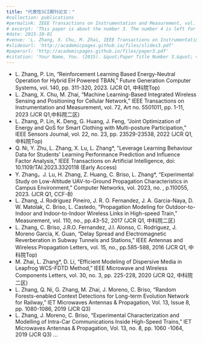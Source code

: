 ```yaml
---
title: "代表性SCI期刊论文："
#collection: publications
#permalink: IEEE Transactions on Instrumentation and Measurement, vol. 72, pp. 1-11, 2023, Art no. 5501011. (JCR Q1)
# excerpt: 'This paper is about the number 3. The number 4 is left for future work.'
#date: 2015-10-01
#venue: 'L. Zhang, X. Chu, M. Zhai, IEEE Transactions on Instrumentation and Measurement, vol. 72, pp. 1-11, 2023, Art no. 5501011. (JCR Q1)'
#slidesurl: 'http://academicpages.github.io/files/slides3.pdf'
#paperurl: 'http://academicpages.github.io/files/paper3.pdf'
#citation: 'Your Name, You. (2015). &quot;Paper Title Number 3.&quot; <i>Journal 1</i>. 1(3).'
---
```

* L. Zhang, P. Lin, “Reinforcement Learning Based Energy-Neutral Operation for Hybrid EH Powered TBAN,” Future Generation Computer Systems, vol. 140, pp. 311-320, 2023. (JCR Q1, 中科院Top)
* L. Zhang, X. Chu, M. Zhai, “Machine Learning-Based Integrated Wireless Sensing and Positioning for Cellular Network,” IEEE Transactions on Instrumentation and Measurement, vol. 72, Art no. 5501011, pp. 1-11, 2023 (JCR Q1,中科院二区)
* L. Zhang, P. Lin, K. Deng, G. Huang, J. Feng, “Joint Optimization of Energy and QoS for Smart Clothing with Multi-posture Participation,” IEEE Sensors Journal, vol. 22, no. 23, pp. 23529-23538, 2022 (JCR Q1, 中科院Top)
* Q. Ni, Y. Zhu, L. Zhang, X. Lu, L. Zhang*, "Leverage Learning Behaviour Data for Students' Learning Performance Prediction and Influence Factor Analysis," IEEE Transactions on Artificial Intelligence, doi: 10.1109/TAI.2023.3320118 (Early Access)
* Y. Zhang，J. Lu, H. Zhang, Z. Huang, C. Briso, L. Zhang*, “Experimental Study on Low-Altitude UAV-to-Ground Propagation Characteristics in Campus Environment,” Computer Networks, vol. 2023, no. , p.110055, 2023. (JCR Q1, CCF-B)
* L. Zhang, J. Rodriguez Pineiro, J. R. O. Fernandez, J. A. Garcia-Naya, D. W. Matolak, C. Briso, L. Castedo, “Propagation Modeling for Outdoor-to-Indoor and Indoor-to-Indoor Wireless Links in High-speed Train,” Measurement, vol. 110, no., pp.43-52, 2017 (JCR Q1, 中科院二区)
* L. Zhang, C. Briso, J.R.O. Fernandez, J.I. Alonso, C. Rodriguez, J. Moreno Garcia, K. Guan, “Delay Spread and Electromagnetic Reverberation in Subway Tunnels and Stations,” IEEE Antennas and Wireless Propagation Letters, vol. 15, no., pp.585-588, 2016 (JCR Q1, 中科院Top)
* M. Zhai, L. Zhang*, D. Li, “Efficient Modeling of Dispersive Media in Leapfrog WCS-FDTD Method,” IEEE Microwave and Wireless Components Letters, vol. 30, no. 3, pp. 225-228, 2020 (JCR Q2, 中科院二区)
*  L. Zhang, Q. Ni, G. Zhang, M. Zhai, J. Moreno, C. Briso, “Random Forests-enabled Context Detections for Long-term Evolution Network for Railway,” IET Microwaves Antennas & Propagation, Vol. 13, Issue 8, pp. 1080-1086, 2019 (JCR Q3)
*  L. Zhang, J. Moreno, C. Briso, “Experimental Characterization and Modelling of Intra-Car Communications Inside High-Speed Trains,” IET Microwaves Antennas & Propagation, Vol. 13, no. 8, pp. 1060 -1064, 2019 (JCR Q3)
… 
